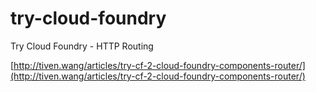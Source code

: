 # try-cloud-foundry
Try Cloud Foundry - HTTP Routing

[http://tiven.wang/articles/try-cf-2-cloud-foundry-components-router/](http://tiven.wang/articles/try-cf-2-cloud-foundry-components-router/)

